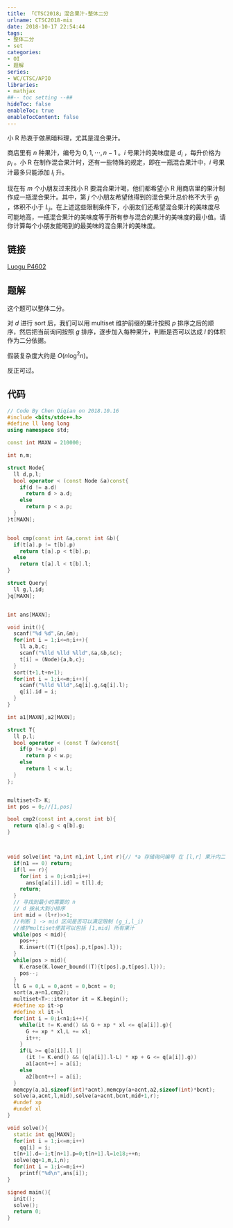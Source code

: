 ```yaml
---
title: 「CTSC2018」混合果汁-整体二分
urlname: CTSC2018-mix
date: 2018-10-17 22:54:44
tags:
- 整体二分
- set
categories: 
- OI
- 题解
series:
- WC/CTSC/APIO
libraries:
- mathjax 
##-- toc setting --##
hideToc: false
enableToc: true
enableTocContent: false
---
```


小 R 热衷于做黑暗料理，尤其是混合果汁。

商店里有 $n$ 种果汁，编号为 $0,1,\cdots,n-1$ 。$i$  号果汁的美味度是 $d_i$ ，每升价格为 $p_i$​ 。小 R 在制作混合果汁时，还有一些特殊的规定，即在一瓶混合果汁中，$i$  号果汁最多只能添加 $l_i$ 升。

现在有 $m$ 个小朋友过来找小 R 要混合果汁喝，他们都希望小 R 用商店里的果汁制作成一瓶混合果汁。其中，第 $j$ 个小朋友希望他得到的混合果汁总价格不大于 $g_j$ ，体积不小于 $L_j$​ 。在上述这些限制条件下，小朋友们还希望混合果汁的美味度尽可能地高，一瓶混合果汁的美味度等于所有参与混合的果汁的美味度的最小值。请你计算每个小朋友能喝到的最美味的混合果汁的美味度。

<!--more-->

## 链接

[Luogu P4602](https://www.luogu.org/problemnew/show/P4602)

## 题解

这个题可以整体二分。

对 $d$ 进行 $\text{sort}$ 后，我们可以用 $\text{multiset}$ 维护前缀的果汁按照 $p$ 排序之后的顺序，然后把当前询问按照 $g$ 排序，逐步加入每种果汁，判断是否可以达成  $l$ 的体积作为二分依据。

假装复杂度大约是 $O(n \log^2 n)$。

反正可过。

## 代码


```cpp
// Code By Chen Qiqian on 2018.10.16
#include <bits/stdc++.h>
#define ll long long
using namespace std;

const int MAXN = 210000;

int n,m;

struct Node{
  ll d,p,l;
  bool operator < (const Node &a)const{
    if(d != a.d)
      return d > a.d;
    else
      return p < a.p;
  }
}t[MAXN];


bool cmp(const int &a,const int &b){
  if(t[a].p != t[b].p)
    return t[a].p < t[b].p;
  else
    return t[a].l < t[b].l;
}

struct Query{
  ll g,l,id;
}q[MAXN];


int ans[MAXN];

void init(){
  scanf("%d %d",&n,&m);
  for(int i = 1;i<=n;i++){
    ll a,b,c;
    scanf("%lld %lld %lld",&a,&b,&c);
    t[i] = (Node){a,b,c};
  }
  sort(t+1,t+n+1);
  for(int i = 1;i<=m;i++){
    scanf("%lld %lld",&q[i].g,&q[i].l);
    q[i].id = i;
  }
}

int a1[MAXN],a2[MAXN];

struct T{
  ll p,l;
  bool operator < (const T &w)const{
    if(p != w.p)
      return p < w.p;
    else
      return l < w.l;
  }
};


multiset<T> K;
int pos = 0;//[1,pos]

bool cmp2(const int a,const int b){
  return q[a].g < q[b].g;
}



void solve(int *a,int n1,int l,int r){// *a 存储询问编号 在 [l,r] 果汁内二分
  if(n1 == 0) return;
  if(l == r){
    for(int i = 0;i<n1;i++)
      ans[q[a[i]].id] = t[l].d;
    return;
  }
  // 寻找到最小的需要的 n
  // d 按从大到小排序
  int mid = (l+r)>>1;
  //判断 1 -> mid 区间是否可以满足限制 (g_i,l_i)
  //维护multiset使其可以包括 [1,mid] 所有果汁
  while(pos < mid){
    pos++;
    K.insert((T){t[pos].p,t[pos].l});
  }
  while(pos > mid){
    K.erase(K.lower_bound((T){t[pos].p,t[pos].l}));
    pos--;
  }
  ll G = 0,L = 0,acnt = 0,bcnt = 0;
  sort(a,a+n1,cmp2);
  multiset<T>::iterator it = K.begin();
  #define xp it->p
  #define xl it->l
  for(int i = 0;i<n1;i++){
    while(it != K.end() && G + xp * xl <= q[a[i]].g){
      G += xp * xl,L += xl;
      it++;
    }
    if(L >= q[a[i]].l ||
      (it != K.end() && (q[a[i]].l-L) * xp + G <= q[a[i]].g))
      a1[acnt++] = a[i];
    else
      a2[bcnt++] = a[i];
  }
  memcpy(a,a1,sizeof(int)*acnt),memcpy(a+acnt,a2,sizeof(int)*bcnt);
  solve(a,acnt,l,mid),solve(a+acnt,bcnt,mid+1,r);
  #undef xp
  #undef xl
}

void solve(){
  static int qq[MAXN];
  for(int i = 1;i<=m;i++)
    qq[i] = i;
  t[n+1].d=-1;t[n+1].p=0;t[n+1].l=1e18;++n;
  solve(qq+1,m,1,n);
  for(int i = 1;i<=m;i++)
    printf("%d\n",ans[i]);
}

signed main(){
  init();
  solve();
  return 0;
}
```

